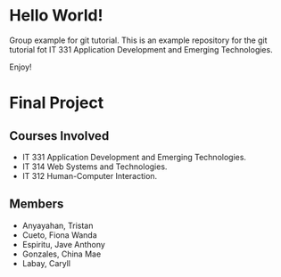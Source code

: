 # Hello World!
Group example for git tutorial.
This is an example repository for the git tutorial fot IT 331 Application Development and Emerging Technologies.

Enjoy!

# Final Project
## Courses Involved
+ IT 331 Application Development and Emerging Technologies.
+ IT 314 Web Systems and Technologies.
+ IT 312 Human-Computer Interaction.
## Members
+ Anyayahan, Tristan
+ Cueto, Fiona Wanda
+ Espiritu, Jave Anthony
+ Gonzales, China Mae
+ Labay, Caryll
